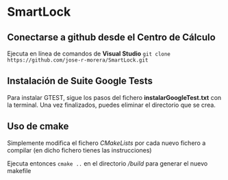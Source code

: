 # SmartLock

## Conectarse a github desde el Centro de Cálculo
Ejecuta en línea de comandos de **Visual Studio** `git clone https://github.com/jose-r-morera/SmartLock.git`

## Instalación de Suite Google Tests
Para instalar GTEST, sigue los pasos del fichero **instalarGoogleTest.txt** con la terminal.
Una vez finalizados, puedes eliminar el directorio que se crea.


## Uso de cmake
Simplemente modifica el fichero *CMakeLists* por cada nuevo fichero a compilar 
(en dicho fichero tienes las instrucciones)

Ejecuta entonces `cmake ..` en el directorio */build* para generar el nuevo makefile
